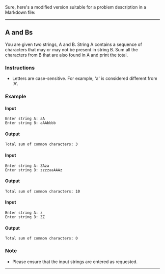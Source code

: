 Sure, here's a modified version suitable for a problem description in a Markdown file:

---

## A and Bs

You are given two strings, A and B. String A contains a sequence of characters that may or may not be present in string B. Sum all the characters from B that are also found in A and print the total.

### Instructions

- Letters are case-sensitive. For example, 'a' is considered different from 'A'.

### Example

#### Input

```plaintext
Enter string A: aA
Enter string B: aAAbbbb
```

#### Output

```plaintext
Total sum of common characters: 3
```

#### Input

```plaintext
Enter string A: ZAza
Enter string B: zzzzaaAAAz
```

#### Output

```plaintext
Total sum of common characters: 10
```

#### Input

```plaintext
Enter string A: z
Enter string B: ZZ
```

#### Output

```plaintext
Total sum of common characters: 0
```

### Note

- Please ensure that the input strings are entered as requested.

---